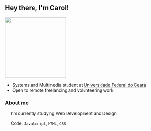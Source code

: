 ## Hey there, I'm Carol!

<img src="https://github.com/carolrolis/carolrolis/assets/126017853/0957bfc7-196b-4bc4-8978-42318c2f7aad" width="200">

* Systems and Multimedia student at [Universidade Federal do Ceará](https://ufc.br)
* Open to remote freelancing and volunteering work

### About me
<img src="https://github.com/carolrolis/carolrolis/assets/126017853/26a6faed-db1f-42d5-b43d-2a7ee1b2e219" width="15"> I'm currently studying Web Development and Design.
<img src="https://github.com/carolrolis/carolrolis/assets/126017853/26a6faed-db1f-42d5-b43d-2a7ee1b2e219" width="15">


<img src="https://github.com/carolrolis/carolrolis/assets/126017853/26a6faed-db1f-42d5-b43d-2a7ee1b2e219" width="15"> Code: `JavaScript`, `HTML`, `CSS`
<img src="https://github.com/carolrolis/carolrolis/assets/126017853/26a6faed-db1f-42d5-b43d-2a7ee1b2e219" width="15">
